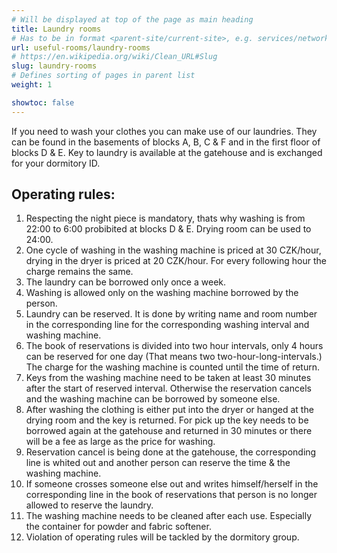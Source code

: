 ```yaml
---
# Will be displayed at top of the page as main heading
title: Laundry rooms
# Has to be in format <parent-site/current-site>, e.g. services/network (notice missing slash at the beginning)
url: useful-rooms/laundry-rooms
# https://en.wikipedia.org/wiki/Clean_URL#Slug
slug: laundry-rooms
# Defines sorting of pages in parent list
weight: 1

showtoc: false
---
```


If you need to wash your clothes you can make use of our laundries. They can be found in the basements of blocks A, B, C & F and in the first floor of blocks D & E. Key to laundry is available at the gatehouse and is exchanged for your dormitory ID.

## Operating rules:

1. Respecting the night piece is mandatory, thats why washing is from 22:00 to 6:00 probibited at blocks D & E. Drying room can be used to 24:00.
2. One cycle of washing in the washing machine is priced at 30 CZK/hour, drying in the dryer is priced at 20 CZK/hour. For every following hour the charge remains the same.
3. The laundry can be borrowed only once a week.
4. Washing is allowed only on the washing machine borrowed by the person.
5. Laundry can be reserved. It is done by writing name and room number in the corresponding line for the corresponding washing interval and washing machine.
6. The book of reservations is divided into two hour intervals, only 4 hours can be reserved for one day (That means two two-hour-long-intervals.) The charge for the washing machine is counted until the time of return.
7. Keys from the washing machine need to be taken at least 30 minutes after the start of reserved interval. Otherwise the reservation cancels and the washing machine can be borrowed by someone else.
8. After washing the clothing is either put into the dryer or hanged at the drying room and the key is returned. For pick up the key needs to be borrowed again at the gatehouse and returned in 30 minutes or there will be a fee as large as the price for washing.
9. Reservation cancel is being done at the gatehouse, the corresponding line is whited out and another person can reserve the time & the washing machine.
10. If someone crosses someone else out and writes himself/herself in the corresponding line in the book of reservations that person is no longer allowed to reserve the laundry.
11. The washing machine needs to be cleaned after each use. Especially the container for powder and fabric softener.
12. Violation of operating rules will be tackled by the dormitory group.
